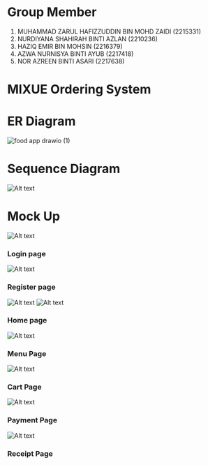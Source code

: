 # Group Member
1. MUHAMMAD ZARUL HAFIZZUDDIN BIN MOHD ZAIDI (2215331)
2. NURDIYANA SHAHIRAH BINTI AZLAN (2210236)
3. HAZIQ EMIR BIN  MOHSIN (2216379)
4. AZWA NURNISYA BINTI AYUB (2217418)
5. NOR AZREEN BINTI ASARI (2217638)

# MIXUE Ordering System



# ER Diagram
![food app drawio (1)](https://github.com/user-attachments/assets/9038ca9d-9a92-49ee-8e76-fe1e14c8933e)

# Sequence Diagram
![Alt text](sequenceDiagram.jpg?raw=true)

# Mock Up
![Alt text](mixue_login.png?raw=true)
### Login page
![Alt text](mixue_register.png?raw=true)
### Register page
![Alt text](mixue_register2.png?raw=true)
![Alt text](mixue_home.png?raw=true)
### Home page
![Alt text](mixue_product.png?raw=true)
### Menu Page
![Alt text](mixue_cart.png?raw=true)
### Cart Page
![Alt text](mixue_cartsummary.png?raw=true)
### Payment Page
![Alt text](mixue_receipt.png?raw=true)
### Receipt Page


